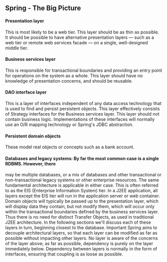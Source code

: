 ## Spring - The Big Picture

#### Presentation layer

This is most likely to be a web tier. 
This layer should be as thin as possible. 
It should be possible to have alternative presentation layers — such as a web tier or remote web services facade
— on a single, well-designed middle tier.

#### Business services layer
This is responsible for transactional boundaries and providing an entry point for operations on the system as a whole. 
This layer should have no knowledge of presentation concerns, and should be reusable.

#### DAO interface layer 
This is a layer of interfaces independent of any data access technology that is used to find and persist persistent objects. This layer effectively consists of Strategy interfaces for the Business services layer. 
This layer should not contain business logic. 
Implementations of these interfaces will normally use an O/R mapping technology or Spring's JDBC abstraction.

####  Persistent domain objects
These model real objects or concepts such as a bank account.

#### Databases and legacy systems: By far the most common case is a single RDBMS. However, there
may be multiple databases, or a mix of databases and other transactional or non-transactional legacy
systems or other enterprise resources. The same fundamental architecture is applicable in either case.
This is often referred to as the EIS (Enterprise Information System) tier.
In a J2EE application, all layers except the EIS tier will run in the application server or web container. Domain
objects will typically be passed up to the presentation layer, which will display data they contain, but not modify
them, which will occur only within the transactional boundaries defined by the business services layer. Thus
there is no need for distinct Transfer Objects, as used in traditional J2EE architecture.
In the following sections we'll discuss each of these layers in turn, beginning closest to the database.
Important Spring aims to decouple architectural layers, so that each layer can be modified as far as
possible without impacting other layers. No layer is aware of the concerns of the layer above;
as far as possible, dependency is purely on the layer immediately below. Dependency
between layers is normally in the form of interfaces, ensuring that coupling is as loose as
possible.
